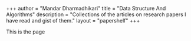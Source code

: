 +++
author = "Mandar Dharmadhikari"
title = "Data Structure And Algorithms"
description = "Collections of the articles on research papers I have read and gist of them."
layout = "papershelf"
+++

This is the page